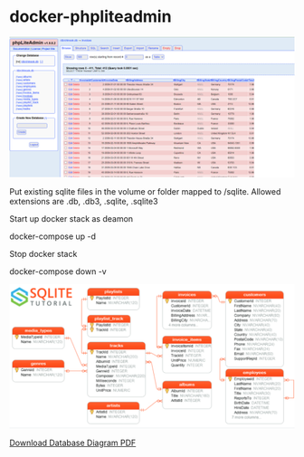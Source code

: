 # docker-phpliteadmin

![Screenshot](resource/sqlite.png)

Put existing sqlite files in the volume or folder mapped to /sqlite. Allowed extensions are .db, .db3, .sqlite, .sqlite3

Start up docker stack as deamon

docker-compose up -d

Stop docker stack

docker-compose down -v

![Screenshot](resource/sqlitedb.png)

<a href="https://github.com/sonnyyu/docker-phpliteadmin/raw/main/resource/diagram.pdf" >Download Database Diagram PDF</a>
